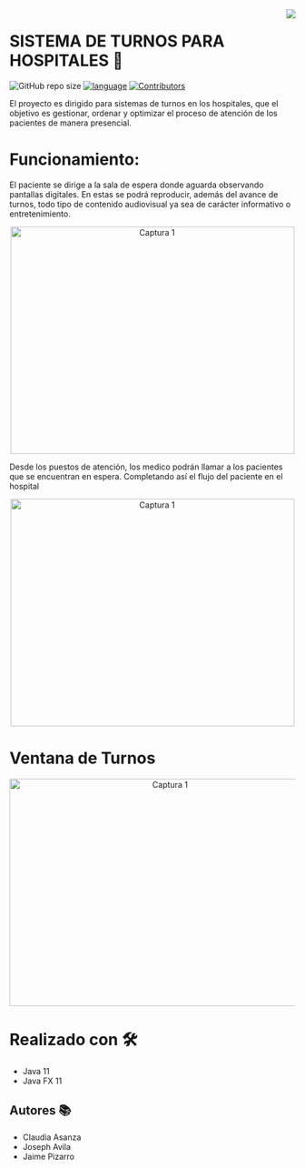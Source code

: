 <img src="https://github.com/jaimepizarr/ProyectoEstrucutras2.0/blob/master/images/logo.png?raw=true" align="right" />

# SISTEMA DE TURNOS PARA HOSPITALES 🚀
> 
![GitHub repo size](https://img.shields.io/github/repo-size/jaimepizarr/ProyectoEstrucutras2.0)
[![language][language-shield]][language-url]
[![Contributors][contributors-shield]][contributors-url]




[language-shield]: https://img.shields.io/badge/Java-v11.0.0-blue?style=plastic
[language-url]: https://www.java.com/es/download/
[contributors-shield]: https://img.shields.io/badge/contributors-3-success?style=plastic
[contributors-url]: https://github.com/jaimepizarr/ProyectoEstrucutras2.0/graphs/contributors

El proyecto es dirigido para sistemas de turnos en los hospitales, que el objetivo es gestionar, ordenar y optimizar el proceso de atención de los pacientes de manera presencial.
# Funcionamiento:

El paciente se dirige a la sala de espera donde aguarda observando pantallas digitales. En estas se podrá reproducir, además del avance de turnos, todo tipo de contenido audiovisual ya sea de carácter informativo o entretenimiento.
<p align="center">
<img src="https://github.com/jaimepizarr/ProyectoEstrucutras2.0/blob/master/images/1.png?raw=true"
  alt="Captura 1"
  width="500" height="400">
</p>
Desde los puestos de atención, los medico podrán llamar a los pacientes que se encuentran en espera. Completando así el flujo del paciente en el hospital
<p align="center">
<img src="https://github.com/jaimepizarr/ProyectoEstrucutras2.0/blob/master/images/2.png?raw=true"
  alt="Captura 1"
  width="500" height="400">
</p>


# Ventana de Turnos
</p>


<p align="center">
<img src="https://github.com/jaimepizarr/ProyectoEstrucutras2.0/blob/master/images/principal.png?raw=true"
  alt="Captura 1"
  width="550" height="400">
</p>


# Realizado con 🛠️
- Java 11
- Java FX 11

## Autores 📚
- Claudia Asanza
- Joseph Avila
- Jaime Pizarro


